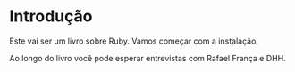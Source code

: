 # Introdução

Este vai ser um livro sobre Ruby. Vamos começar com a instalação.


Ao longo do livro você pode esperar entrevistas com Rafael França e DHH.